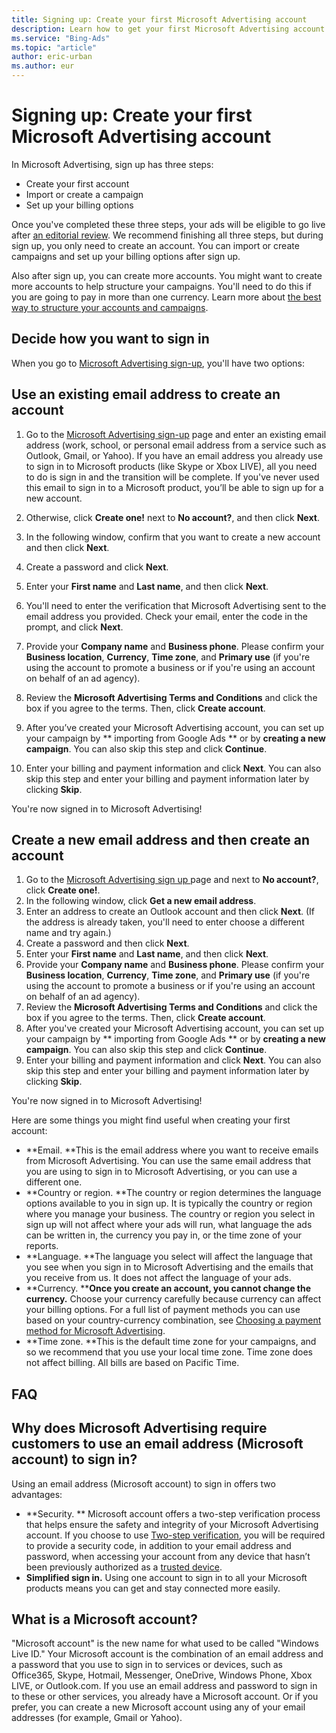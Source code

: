 ```yaml
---
title: Signing up: Create your first Microsoft Advertising account
description: Learn how to get your first Microsoft Advertising account up and running.
ms.service: "Bing-Ads"
ms.topic: "article"
author: eric-urban
ms.author: eur
---
```


# Signing up: Create your first Microsoft Advertising account

In Microsoft Advertising, sign up has three steps:

- Create your first account
- Import or create a campaign
- Set up your billing options

Once you've completed these three steps, your ads will be eligible to go live after [an editorial review](./hlp_BA_CONC_EditProcess.md). We recommend finishing all three steps, but during sign up, you only need to create an account. You can import or create campaigns and set up your billing options after sign up.

Also after sign up, you can create more accounts. You might want to create more accounts to help structure your campaigns. You'll need to do this if you are going to pay in more than one currency. Learn more about [the best way to structure your accounts and campaigns](./hlp_BA_CONC_AboutAccts.md).

## Decide how you want to sign in

When you go to [Microsoft Advertising sign-up](https://ads.microsoft.com/signup), you'll have two options:

## Use an existing email address to create an account
1. Go to the [Microsoft Advertising sign-up](https://ads.microsoft.com/signup) page and enter an existing email address (work, school, or personal email address from a service such as Outlook, Gmail, or Yahoo).
If you have an email address you already use to sign in to Microsoft products (like Skype or Xbox LIVE), all you need to do is sign in and the transition will be complete. If you've never used this email to sign in to a Microsoft product, you’ll be able to sign up for a new account.

1. Otherwise, click **Create one!** next to **No account?**, and then click **Next**.
1. In the following window, confirm that you want to create a new account and then click **Next**.
1. Create a password and click **Next**.
1. Enter your **First name** and **Last name**, and then click **Next**.
1. You'll need to enter the verification that Microsoft Advertising sent to the email address you provided. Check your email, enter the code in the prompt, and click **Next**.
1. Provide your **Company name** and **Business phone**. Please confirm your **Business location**, **Currency**, **Time zone**, and **Primary use** (if you're using the account to promote a business or if you're using an account on behalf of an ad agency).
1. Review the **Microsoft Advertising Terms and Conditions** and click the box if you agree to the terms. Then, click **Create account**.
1. After you’ve created your Microsoft Advertising account, you can set up your campaign by **              importing from Google Ads            ** or by **creating a new campaign**. You can also skip this step and click **Continue**.
1. Enter your billing and payment information and click **Next**. You can also skip this step and enter your billing and payment information later by clicking **Skip**.

You're now signed in to Microsoft Advertising!

## Create a new email address and then create an account
1. Go to the [Microsoft Advertising sign up ](https://ads.microsoft.com/signup) page and next to **No account?**, click **Create one!**.
1. In the following window, click **Get a new email address**.
1. Enter an address to create an Outlook account and then click **Next**. (If the address is already taken, you'll need to enter choose a different name and try again.)
1. Create a password and then click **Next**.
1. Enter your **First name** and **Last name**, and then click **Next**.
1. Provide your **Company name** and **Business phone**. Please confirm your **Business location**, **Currency**, **Time zone**, and **Primary use** (if you're using the account to promote a business or if you're using an account on behalf of an ad agency).
1. Review the **Microsoft Advertising Terms and Conditions** and click the box if you agree to the terms. Then, click **Create account**.
1. After you've created your Microsoft Advertising account, you can set up your campaign by **              importing from Google Ads            ** or by **creating a new campaign**. You can also skip this step and click **Continue**.
1. Enter your billing and payment information and click **Next**. You can also skip this step and enter your billing and payment information later by clicking **Skip**.

You're now signed in to Microsoft Advertising!

Here are some things you might find useful when creating your first account:

- **Email. **This is the email address where you want to receive emails from Microsoft Advertising. You can use the same email address that you are using to sign in to Microsoft Advertising, or you can use a different one.
- **Country or region. **The country or region determines the language options available to you in sign up. It is typically the country or region where you manage your business. The country or region you select in sign up will not affect where your ads will run, what language the ads can be written in, the currency you pay in, or the time zone of your reports.
- **Language. **The language you select will affect the language that you see when you sign in to Microsoft Advertising and the emails that you receive from us. It does not affect the language of your ads.
- **Currency. ****Once you create an account, you cannot change the currency.** Choose your currency carefully because currency can affect your billing options. For a full list of payment methods you can use based on your country-currency combination, see [Choosing a payment method for Microsoft Advertising](./hlp_BA_CONC_PaymentMethodsV2.md).
- **Time zone. **This is the default time zone for your campaigns, and so we recommend that you use your local time zone. Time zone does not affect billing. All bills are based on Pacific Time.

## FAQ

## Why does Microsoft Advertising require customers to use an email address (Microsoft account) to sign in?
Using an email address (Microsoft account) to sign in offers two advantages:

- **Security. ** Microsoft account offers a two-step verification process that helps ensure the safety and integrity            of your Microsoft Advertising account. If you choose to use [Two-step verification](https://go.microsoft.com/fwlink?LinkId=398313), you will be required to provide a security code, in addition to your email address and password,            when accessing your account from any device that hasn’t been previously authorized as a [trusted device](https://go.microsoft.com/fwlink?LinkId=398339).
- **Simplified sign in.** Using one account to sign in to all your Microsoft products means you can get and stay           connected more easily.

## What is a Microsoft account?
"Microsoft account" is the new name for what used to be called "Windows Live ID." Your Microsoft account is the          combination of an email address and a password that you use to sign in to services or devices, such as Office365, Skype, Hotmail, Messenger,          OneDrive, Windows Phone, Xbox LIVE, or Outlook.com. If you use an email address and password to sign in to these or other          services, you already have a Microsoft account. Or if you prefer, you can create a new Microsoft account using any of your email addresses (for example, Gmail or Yahoo).


